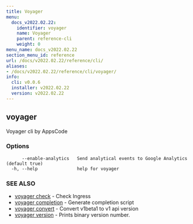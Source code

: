 ```yaml
---
title: Voyager
menu:
  docs_v2022.02.22:
    identifier: voyager
    name: Voyager
    parent: reference-cli
    weight: 0
menu_name: docs_v2022.02.22
section_menu_id: reference
url: /docs/v2022.02.22/reference/cli/
aliases:
- /docs/v2022.02.22/reference/cli/voyager/
info:
  cli: v0.0.6
  installer: v2022.02.22
  version: v2022.02.22
---
```


## voyager

Voyager cli by AppsCode

### Options

```
      --enable-analytics   Send analytical events to Google Analytics (default true)
  -h, --help               help for voyager
```

### SEE ALSO

* [voyager check](/docs/v2022.02.22/reference/cli/voyager_check)	 - Check Ingress
* [voyager completion](/docs/v2022.02.22/reference/cli/voyager_completion)	 - Generate completion script
* [voyager convert](/docs/v2022.02.22/reference/cli/voyager_convert)	 - Convert v1beta1 to v1 api version
* [voyager version](/docs/v2022.02.22/reference/cli/voyager_version)	 - Prints binary version number.

